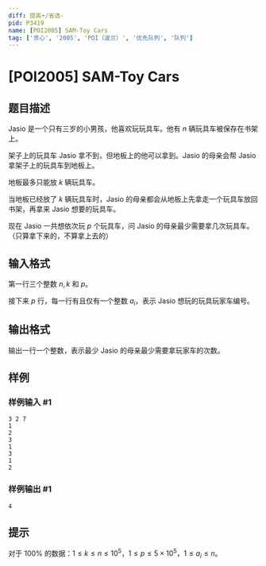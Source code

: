 ```yaml
---
diff: 提高+/省选-
pid: P3419
name: [POI2005] SAM-Toy Cars
tag: ['贪心', '2005', 'POI（波兰）', '优先队列', '队列']
---
```

# [POI2005] SAM-Toy Cars
## 题目描述

Jasio 是一个只有三岁的小男孩，他喜欢玩玩具车。他有 $n$ 辆玩具车被保存在书架上。

架子上的玩具车 Jasio 拿不到，但地板上的他可以拿到。Jasio 的母亲会帮 Jasio 拿架子上的玩具车到地板上。

地板最多只能放 $k$ 辆玩具车。

当地板已经放了 $k$ 辆玩具车时，Jasio 的母亲都会从地板上先拿走一个玩具车放回书架，再拿来 Jasio 想要的玩具车。

现在 Jasio 一共想依次玩 $p$ 个玩具车，问 Jasio 的母亲最少需要拿几次玩具车。（只算拿下来的，不算拿上去的）
## 输入格式

第一行三个整数 $n,k$ 和 $p$。

接下来 $p$ 行，每一行有且仅有一个整数 $a_i$，表示 Jasio 想玩的玩具玩家车编号。
## 输出格式

输出一行一个整数，表示最少 Jasio 的母亲最少需要拿玩家车的次数。
## 样例

### 样例输入 #1
```
3 2 7
1
2
3
1
3
1
2
```
### 样例输出 #1
```
4
```
## 提示

对于 $100\%$ 的数据：$1\le k\le n\le 10^5$，$1\le p\le 5\times 10^5$，$1\le a_i\le n$。
